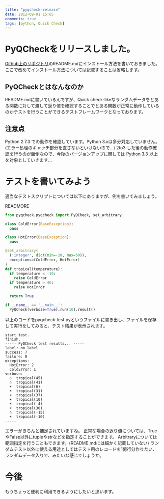```yaml
---
title: "pyqcheck-release"
date: 2012-09-01 15:05
comments: true
tags: [python, Quick Check]
---
```


# PyQCheckをリリースしました。

  [Github上のリポジトリ](https://github.com/futoase/PyQCheck)のREADME.mdにインストール方法を書いておきました。ここで改めてインストール方法については記載することは省略します。

## PyQCheckとはなんなのか

  README.mdに書いているんですが、Quick check-likeなランダムデータをとある関数に対して渡して返り値を確認することでとある関数が正常に動作しているのかテストを行うことができるテストフレームワークとなっております。

## 注意点

  Python 2.7.3 での動作を確認しています。Python 3.xは多分対応していません。(エラー処理のキャッチ部分を直さないといけないので...) 2to3 した後の動作確認を行うのが面倒なので、今後のバージョンアップに関しては Python 3.3 以上を対象としていきます...

# テストを書いてみよう

  適当なテストスクリプトについては以下にありますが、例を書いてみましょう。

READMORE

```python
from pyqcheck.pyqcheck import PyQCheck, set_arbitrary

class ColdError(BaseException):
  pass

class HotError(BaseException):
  pass

@set_arbitrary(
  ('integer', dict(min=-20, max=50)),
  exceptions=(ColdError, HotError)
)
def tropical(temperature):
  if temperature < -10:
    raise ColdError
  if temperature > 40:
    raise HotError

  return True

if __name__ == '__main__':
  PyQCheck(verbose=True).run(10).result()
```

以上のコードをpyqcheck-test.pyというファイルに書き出し、ファイルを保存して実行をしてみると、テスト結果が表示されます。

```python:test-result
start test.
finish.
----- PyQCheck test results... -----
label: no label
success: 7
failure: 0
exceptions: 
  HotError: 2
  ColdError: 1
verbose: 
  ☃  tropical(45)
  ☃  tropical(41)
  ☀  tropical(6)
  ☀  tropical(31)
  ☀  tropical(37)
  ☀  tropical(10)
  ☀  tropical(-4)
  ☀  tropical(30)
  ☃  tropical(-15)
  ☀  tropical(-10)
-----
```

エラーがきちんと補足されていますね。
正常な場合の返り値については、TrueやFalse以外にtupleやstrなどを指定することができます。
Arbitraryについては範囲指定を行うこともできます。(README.mdには細かく記載していない)
ランダムテスト以外に使える用途としてはテスト用のレコードを1億行分作りたい、ランダムデータ入りで、みたいな感じでしょうか。

# 今後

もうちょっと便利に利用できるようにしたいと思います。
